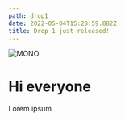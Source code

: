 ```yaml
---
path: drop1
date: 2022-05-04T15:28:59.882Z
title: Drop 1 just released!
---
```

![MONO](/assets/005.png "EL MONO")

# Hi everyone

Lorem ipsum